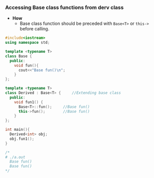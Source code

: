 ### Accessing Base class functions from derv class
- **How**
  - Base class function should be preceded with `Base<T>` or `this->` before calling.

```c++
#include<iostream>
using namespace std;

template <typename T>
class Base {
  public:
    void fun(){
      cout<<"Base fun()\n";
    }
};

template <typename T>
class Derived : Base<T> {     //Extending base class
  public:
    void fun1() {
      Base<T>::fun();     //Base fun()
      this->fun();        //Base fun()
    }
};

int main(){
  Derived<int> obj;
  obj.fun1();
}

/*
# ./a.out
  Base fun()
  Base fun()
*/
```

